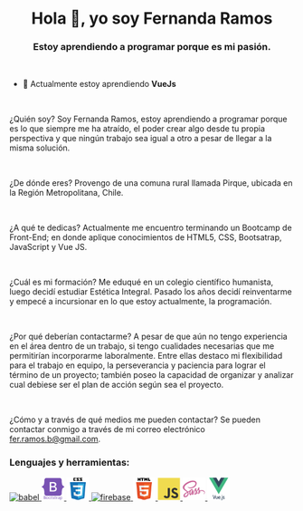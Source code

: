 <h1 align="center">Hola 👋, yo soy Fernanda Ramos</h1>
<h3 align="center">Estoy aprendiendo a programar porque es mi pasión.</h3>

<br>

- 🌱 Actualmente estoy aprendiendo **VueJs**

<br>

¿Quién soy? Soy Fernanda Ramos, estoy aprendiendo a programar porque es lo que siempre me ha atraído, el poder crear algo desde tu propia perspectiva y que ningún trabajo sea igual a otro a pesar de llegar a la misma solución. 

<br>

¿De dónde eres? Provengo de una comuna rural llamada Pirque, ubicada en la Región Metropolitana, Chile. 

<br>

¿A qué te dedicas? Actualmente me encuentro terminando un Bootcamp de Front-End; en donde aplique conocimientos de HTML5, CSS, Bootsatrap, JavaScript y Vue JS. 

<br>

¿Cuál es mi formación? Me eduqué en un colegio científico humanista, luego decidí estudiar Estética Integral. Pasado los años decidí reinventarme y empecé a incursionar en lo que estoy actualmente, la programación. 

<br>

¿Por qué deberían contactarme? A pesar de que aún no tengo experiencia en el área dentro de un trabajo, si tengo cualidades necesarias que me permitirían incorporarme laboralmente. Entre ellas destaco mi flexibilidad para el trabajo en equipo, la perseverancia y paciencia para lograr el término de un proyecto; también poseo la capacidad de organizar y analizar cual debiese ser el plan de acción según sea el proyecto. 

<br>

¿Cómo y a través de qué medios me pueden contactar? Se pueden contactar conmigo a través de mi correo electrónico fer.ramos.b@gmail.com.


<p align="left">
</p>

<h3 align="left">Lenguajes y herramientas:</h3>
<p align="left"> <a href="https://babeljs.io/" target="_blank" rel="noreferrer"> <img src="https://www.vectorlogo.zone/logos/babeljs/babeljs-icon.svg" alt="babel" width="40" height="40"/> </a> <a href="https://getbootstrap.com" target="_blank" rel="noreferrer"> <img src="https://raw.githubusercontent.com/devicons/devicon/master/icons/bootstrap/bootstrap-plain-wordmark.svg" alt="bootstrap" width="40" height="40"/> </a> <a href="https://www.w3schools.com/css/" target="_blank" rel="noreferrer"> <img src="https://raw.githubusercontent.com/devicons/devicon/master/icons/css3/css3-original-wordmark.svg" alt="css3" width="40" height="40"/> </a> <a href="https://firebase.google.com/" target="_blank" rel="noreferrer"> <img src="https://www.vectorlogo.zone/logos/firebase/firebase-icon.svg" alt="firebase" width="40" height="40"/> </a> <a href="https://www.w3.org/html/" target="_blank" rel="noreferrer"> <img src="https://raw.githubusercontent.com/devicons/devicon/master/icons/html5/html5-original-wordmark.svg" alt="html5" width="40" height="40"/> </a> <a href="https://developer.mozilla.org/en-US/docs/Web/JavaScript" target="_blank" rel="noreferrer"> <img src="https://raw.githubusercontent.com/devicons/devicon/master/icons/javascript/javascript-original.svg" alt="javascript" width="40" height="40"/> </a> <a href="https://sass-lang.com" target="_blank" rel="noreferrer"> <img src="https://raw.githubusercontent.com/devicons/devicon/master/icons/sass/sass-original.svg" alt="sass" width="40" height="40"/> </a> <a href="https://vuejs.org/" target="_blank" rel="noreferrer"> <img src="https://raw.githubusercontent.com/devicons/devicon/master/icons/vuejs/vuejs-original-wordmark.svg" alt="vuejs" width="40" height="40"/> </a> </p>
